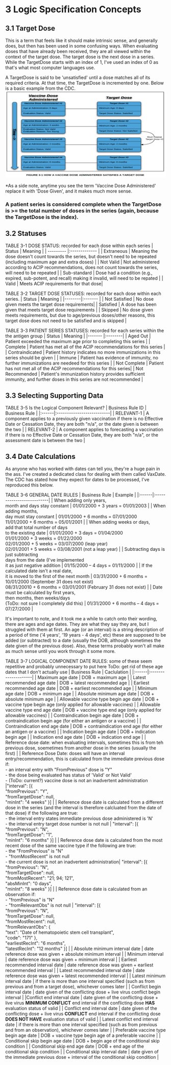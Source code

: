 # 3 Logic Specification Concepts

## 3.1 Target Dose
This is a term that feels like it should make intrinsic sense, and generally does, but then has been used in some confusing ways. When evaluating doses that have already been received, they are all viewed within the context of the target dose. The target dose is the next dose in a series. While the TargetDose starts with an index of 1, I've used an index of 0 as that's what most computer languages use.

A TargetDose is said to be 'unsatisfied' until a dose matches all of its required criteria. At that time, the TargetDose is incremented by one. Below is a basic example from the CDC. 
![Figure 3-1](images/3-1%20How%20a%20Vaccine%20Dose%20Administered%20Satisfies%20a%20Target%20Dose)

*As a side note, anytime you see the term 'Vaccine Dose Administered' replace it with 'Dose Given', and it makes much more sense.

### A patient series is considered complete when the TargetDose is >= the total number of doses in the series (again, because the TargetDose is the index). 

## 3.2 Statuses  
  
  TABLE 3-1 DOSE STATUS: recorded for each dose within each series
| Status       | Meaning         |
| ---------    |:-------------   |
| Extraneous   | Meaning the dose doesn't count towards the series, but doesn't need to be repeated (including maximum age and extra doses)              |
| Not Valid    | Not administered according to ACIP recommendations, does not count towards the series, will need to be repeated               |
| Sub-standard | Dose had a condition (e.g., expired, sub-potent, and recall) making it invalid, will need to be repated |
| Valid        | Meets ACIP requirements for that dose|

  TABLE 3-2 TARGET DOSE STATUSES: recorded for each dose within each series.
| Status | Meaning |
|--------|:------- |
| Not Satisfied | No dose given meets the target dose requirements|
| Satisfied | A dose has been given that meets target dose requirements |
| Skipped | No dose given meets requirements, but due to age/previous doses/other reasons, this target dose does not need to be satisfied and is skipped |

TABLE 3-3 PATIENT SERIES STATUSES: recorded for each series within the the antigen group
| Status          | Meaning |
|-------          |:--------|
| Aged Out        | Patient exceeded the maximum age prior to completing this series |
| Complete        | Patient has met all of the ACIP recommendations for this series |
| Contraindicated | Patient history indicates no more immunizations in this series should be given |
| Immune          | Patient has evidence of immunity, no further immunizations are needeed for this series |
| Not Complete    | Patient has not met all of the ACIP recommendations for this series|
| Not Recommended | Patient's immunization history provides sufficient immunity, and further doses in this series are not recommended |

## 3.3 Selecting Supporting Data
TABLE 3-5 Is the Logical Component Relevant?
| Business Rule ID | Business Rule |
|:------|:--------------------------|
| RELEVANT-1 | A component applies to a previously given vaccination if there is no Effective Date or Cessation Date, they are both "n/a", or the date given is between the two |
| RELEVANT-2 | A component applies to forecasting a vaccination if there is no Effective Date or Cessation Date, they are both "n/a", or the assessment date is between the two | 

## 3.4 Date Calculations
As anyone who has worked with dates can tell you, they're a huge pain in the ass. I've created a dedicated class for dealing with them called VaxDate. The CDC has stated how they expect for dates to be processed, I've reproduced this below.

TABLE 3-6 GENERAL DATE RULES
| Business Rule | Example |
|:------|:--------------------------|
| When adding only years, <br> month and days stay constant | 01/01/2000 + 3 years = 01/01/2003 |
| When adding months, <br> day must stay constant | 01/01/2000 + 6 months = 07/01/2000 <br> 11/01/2000 + 6 months = 05/01/2001 |
| When adding weeks or days, <br> add that total number of days <br> to the existing date | 01/01/2000 + 3 days = 01/04/2000 <br> 01/01/2000 + 3 weeks = 01/22/2000 <br> 02/01/2000 + 5 weeks = 03/07/2000 (leap year) <br> 02/01/2001 + 5 weeks = 03/08/2001 (not a leap year) |
| Subtracting days is just subtracting <br> days from the date (I've implemented <br> it as just negative addition | 01/15/2000 – 4 days = 01/11/2000 |
| If the calculated date isn't a real date, <br> it is moved to the first of the next month | 03/31/2000 + 6 months = 10/01/2000 (September 31 does not exist) <br> 08/31/20010 + 6 months = 03/01/2001 (February 31 does not exist) |
| Date must be calculated by first years, <br> then months, then weeks/days <br> (ToDo: not sure I completely did this) | 01/31/2000 + 6 months – 4 days = 07/27/2000 |

It's important to note, and it took me a while to catch onto their wording, there are ages and age dates. They are what they say they are, but I struggled with them at first. An age (or an interval) is a string description of a period of time ('4 years', '19 years - 4 days', etc) these are supposed to be added (or subtracted) to a date (usually the DOB, although sometimes the date given of the previous dose). Also, these terms probably won't all make as much sense until you work through it some more.

TABLE 3-7 LOGICAL COMPONENT DATE RULES: some of these seem repetitive and probably unnecessary to put here
ToDo: get rid of these age dates that I don't actually use
| Business Rule | Caclulation |
|:------|:--------------------|
| Maximum age date | DOB + maximum age |
| Latest recommended age date | DOB + latest recommended age |
| Earliest recommended age date | DOB + earliest recommended age | 
| Minimum age date | DOB + minimum age |
| Absolute minimum age date | DOB + absolute minimum age |
| Allowable vaccine type begin age date | DOB + vaccine type begin age (only applied for allowable vaccines) |
| Allowable vaccine type end age date | DOB + vaccine type end age (only applied for allowable vaccines) |
| Contraindication begin age date | DOB + contraindication begin age (for either an antigen or a vaccine) |
| Contraindication end age date | DOB + contraindication end age (for either an antigen or a vaccine) |
| Indication begin age date | DOB + indication begin age |
| Indication end age date | DOB + indication end age |
| Reference dose date: when evaluating intervals, sometimes this is from teh previous dose, soemetimes from another dose in the series (usually the first) |
| Reference Dose Date: doses will have an interval entry/recommendation, this is calculated from the immediate previous dose if: <br> - an interval entry with "FromPrevious" dose is "Y" <br> - the dose being evaluated has status of 'Valid' or Not Valid' <br> - (ToDo: current?) vaccine dose is not an inadvertent administration |"interval": [{<br> "fromPrevious": "Y", <br> "fromTargetDose": null, <br> "minInt": "4 weeks" }] |
| Reference dose date is calculated from a different dose in the series (and the interval is therefore calcluated from the date of that dose) if the following are true: <br> - the interval entry states immediate previous dose administered is 'N'<br> - the interval entry target dose number is not null | "interval": [{ <br> "fromPrevious": "N", <br> "fromTargetDose": "1",<br> "minInt": "6 months" }] |
| Reference dose date is calculated from the most recent dose of the same vaccine type if the following are true: <br> - the "FromPrevious" is "N" <br> - "fromMostRecent" is not null <br> - the current dose is not an inadvertent administration| "interval": [{ <br> "fromPrevious": "N", <br> "fromTargetDose": null, <br> "fromMostRecent": "21; 94; 121", <br> "absMinInt": "0 days", <br> "minInt": "8 weeks" }] |
| Reference dose date is calculated from an observation if: <br> - "fromPrevious" is "N" <br> - "fromRelevantObs" is not null | "interval": [{ <br> "fromPrevious": "N", <br> "fromTargetDose": null, <br> "fromMostRecent": null, <br> "fromRelevantObs": { <br> "text": "Date of hematopoietic stem cell transplant", <br> "code": "171" },<br> "earliestRecInt": "6 months", <br> "latestRecInt": "12 months" }] |
| Absolute minimum interval date | date reference dose was given + absolute minimum interval |
| Minimum interval | date reference dose was given + minimum interval |
| Earliest recommended interval date | date reference dose was given + earliest recommended interval |
| Latest recommended interval date | date reference dose was given + latest recommended interval |
| Latest minimum interval date | if there is more than one interval specified (such as from previous and from a target dose), whichever comes later |
| Conflict begin interval date | date given of the conflicting dose + live virus conflict begin interval | 
|Conflict end interval date | date given of the conflicting dose + live virus **MINIMUM CONFLICT** end interval if the conflicting dose **HAS** evaluation status of valid |
| Conflict end interval date | date given of the conflicting dose + live virus **CONFLICT** end interval if the conflicting dose **DOES NOT HAVE** evaluation status of valid |
| Latest conflict end interval date | if there is more than one interval specified (such as from previous and from an observation), whichever comes later |
| Preferable vaccine type begin age date | DOB + vaccine type begin age of a preferable vaccine |
| Conditional skip begin age date | DOB + begin age of the conditional skip condition |
| Conditional skip end age date | DOB + end age of the conditional skip condition |
| Conditional skip interval date | date given of the immediate previous dose + interval of the conditional skip condition |